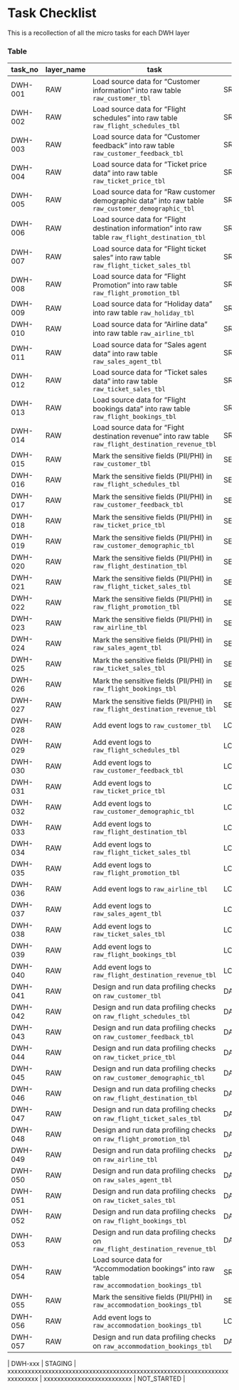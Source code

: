 # Task Checklist 

This is a recollection of all the micro tasks for each DWH layer




### Table 

| task_no | layer_name      | task                                                                                                      | task_type| completion_status |
| -----   | --------------  | ---------------                                                                                           | ---------------  | --------------- |
| DWH-001 | RAW             | Load source data for “Customer information” into raw table `raw_customer_tbl`                            | SRC_TO_RAW  | COMPLETED |
| DWH-002 | RAW             | Load source data for “Flight schedules” into raw table `raw_flight_schedules_tbl`| SRC_TO_RAW | COMPLETED |
| DWH-003 | RAW             | Load source data for “Customer feedback” into raw table `raw_customer_feedback_tbl`| SRC_TO_RAW | NOT_STARTED |
| DWH-004 | RAW             | Load source data for “Ticket price data” into raw table `raw_ticket_price_tbl`| SRC_TO_RAW | NOT_STARTED |
| DWH-005 | RAW             | Load source data for “Raw customer demographic data” into raw table `raw_customer_demographic_tbl`| SRC_TO_RAW | NOT_STARTED |
| DWH-006 | RAW             | Load source data for “Flight destination information” into raw table `raw_flight_destination_tbl`| SRC_TO_RAW | NOT_STARTED |
| DWH-007 | RAW             | Load source data for “Flight ticket sales” into raw table `raw_flight_ticket_sales_tbl`| SRC_TO_RAW | NOT_STARTED |
| DWH-008 | RAW             | Load source data for “Flight Promotion” into raw table `raw_flight_promotion_tbl`| SRC_TO_RAW | NOT_STARTED |
| DWH-009 | RAW             | Load source data for “Holiday data” into raw table `raw_holiday_tbl`| SRC_TO_RAW | NOT_STARTED |
| DWH-010 | RAW             | Load source data for “Airline data” into raw table `raw_airline_tbl`| SRC_TO_RAW | NOT_STARTED |
| DWH-011 | RAW             | Load source data for “Sales agent data” into raw table `raw_sales_agent_tbl`| SRC_TO_RAW | NOT_STARTED |
| DWH-012 | RAW             | Load source data for “Ticket sales data” into raw table `raw_ticket_sales_tbl`| SRC_TO_RAW | NOT_STARTED |
| DWH-013 | RAW             | Load source data for “Flight bookings data” into raw table `raw_flight_bookings_tbl`| SRC_TO_RAW | NOT_STARTED |
| DWH-014 | RAW             | Load source data for “Fight destination revenue” into raw table `raw_flight_destination_revenue_tbl`| SRC_TO_RAW | NOT_STARTED |
| DWH-015 | RAW             | Mark the sensitive fields (PII/PHI) in `raw_customer_tbl`| SENSITIVE_DATA_MARKING  | COMPLETED |
| DWH-016 | RAW             | Mark the sensitive fields (PII/PHI) in `raw_flight_schedules_tbl`| SENSITIVE_DATA_MARKING | COMPLETED |
| DWH-017 | RAW             | Mark the sensitive fields (PII/PHI) in `raw_customer_feedback_tbl`| SENSITIVE_DATA_MARKING | NOT_STARTED |
| DWH-018 | RAW             | Mark the sensitive fields (PII/PHI) in `raw_ticket_price_tbl`| SENSITIVE_DATA_MARKING | NOT_STARTED |
| DWH-019 | RAW             | Mark the sensitive fields (PII/PHI) in `raw_customer_demographic_tbl`| SENSITIVE_DATA_MARKING | NOT_STARTED |
| DWH-020 | RAW             | Mark the sensitive fields (PII/PHI) in `raw_flight_destination_tbl`| SENSITIVE_DATA_MARKING | NOT_STARTED |
| DWH-021 | RAW             | Mark the sensitive fields (PII/PHI) in `raw_flight_ticket_sales_tbl`| SENSITIVE_DATA_MARKING | NOT_STARTED |
| DWH-022 | RAW             | Mark the sensitive fields (PII/PHI) in `raw_flight_promotion_tbl`| SENSITIVE_DATA_MARKING | NOT_STARTED |
| DWH-023 | RAW             | Mark the sensitive fields (PII/PHI) in `raw_airline_tbl`| SENSITIVE_DATA_MARKING | NOT_STARTED |
| DWH-024 | RAW             | Mark the sensitive fields (PII/PHI) in `raw_sales_agent_tbl`| SENSITIVE_DATA_MARKING | NOT_STARTED |
| DWH-025 | RAW             | Mark the sensitive fields (PII/PHI) in `raw_ticket_sales_tbl`| SENSITIVE_DATA_MARKING | NOT_STARTED |
| DWH-026 | RAW             | Mark the sensitive fields (PII/PHI) in `raw_flight_bookings_tbl`| SENSITIVE_DATA_MARKING | NOT_STARTED |
| DWH-027 | RAW             | Mark the sensitive fields (PII/PHI) in `raw_flight_destination_revenue_tbl`| SENSITIVE_DATA_MARKING | NOT_STARTED |
| DWH-028 | RAW             | Add event logs to `raw_customer_tbl`|    LOGGING_RAW_LEVEL_EVENTS  | COMPLETED |
| DWH-029 | RAW             | Add event logs to `raw_flight_schedules_tbl`|    LOGGING_RAW_LEVEL_EVENTS  | COMPLETED |
| DWH-030 | RAW             | Add event logs to `raw_customer_feedback_tbl`|    LOGGING_RAW_LEVEL_EVENTS  | NOT_STARTED |
| DWH-031 | RAW             | Add event logs to `raw_ticket_price_tbl`|    LOGGING_RAW_LEVEL_EVENTS  | NOT_STARTED |
| DWH-032 | RAW             | Add event logs to `raw_customer_demographic_tbl`|    LOGGING_RAW_LEVEL_EVENTS  | NOT_STARTED |
| DWH-033 | RAW             | Add event logs to `raw_flight_destination_tbl`|    LOGGING_RAW_LEVEL_EVENTS  | NOT_STARTED |
| DWH-034 | RAW             | Add event logs to `raw_flight_ticket_sales_tbl`|    LOGGING_RAW_LEVEL_EVENTS  | NOT_STARTED |
| DWH-035 | RAW             | Add event logs to `raw_flight_promotion_tbl`|    LOGGING_RAW_LEVEL_EVENTS  | NOT_STARTED |
| DWH-036 | RAW             | Add event logs to `raw_airline_tbl`|    LOGGING_RAW_LEVEL_EVENTS  | NOT_STARTED |
| DWH-037 | RAW             | Add event logs to `raw_sales_agent_tbl`|    LOGGING_RAW_LEVEL_EVENTS  | NOT_STARTED |
| DWH-038 | RAW             | Add event logs to `raw_ticket_sales_tbl`|    LOGGING_RAW_LEVEL_EVENTS  | NOT_STARTED |
| DWH-039 | RAW             | Add event logs to `raw_flight_bookings_tbl`|    LOGGING_RAW_LEVEL_EVENTS  | NOT_STARTED |
| DWH-040 | RAW             | Add event logs to `raw_flight_destination_revenue_tbl`|    LOGGING_RAW_LEVEL_EVENTS  | NOT_STARTED |
| DWH-041 | RAW             | Design and run data profiling checks on `raw_customer_tbl`|    DATA_PROFILING_CHECKS  | COMPLETED |
| DWH-042 | RAW             | Design and run data profiling checks on `raw_flight_schedules_tbl`|    DATA_PROFILING_CHECKS  | COMPLETED |
| DWH-043 | RAW             | Design and run data profiling checks on `raw_customer_feedback_tbl`|    DATA_PROFILING_CHECKS  | NOT_STARTED |
| DWH-044 | RAW             | Design and run data profiling checks on `raw_ticket_price_tbl`|    DATA_PROFILING_CHECKS  | NOT_STARTED |
| DWH-045 | RAW             | Design and run data profiling checks on `raw_customer_demographic_tbl`|    DATA_PROFILING_CHECKS  | NOT_STARTED |
| DWH-046 | RAW             | Design and run data profiling checks on `raw_flight_destination_tbl`|    DATA_PROFILING_CHECKS  | NOT_STARTED |
| DWH-047 | RAW             | Design and run data profiling checks on `raw_flight_ticket_sales_tbl`|    DATA_PROFILING_CHECKS  | NOT_STARTED |
| DWH-048 | RAW             | Design and run data profiling checks on `raw_flight_promotion_tbl`|    DATA_PROFILING_CHECKS  | NOT_STARTED |
| DWH-049 | RAW             | Design and run data profiling checks on `raw_airline_tbl`|    DATA_PROFILING_CHECKS  | NOT_STARTED |
| DWH-050 | RAW             | Design and run data profiling checks on `raw_sales_agent_tbl`|    DATA_PROFILING_CHECKS  | NOT_STARTED |
| DWH-051 | RAW             | Design and run data profiling checks on `raw_ticket_sales_tbl`|    DATA_PROFILING_CHECKS  | NOT_STARTED |
| DWH-052 | RAW             | Design and run data profiling checks on `raw_flight_bookings_tbl`|    DATA_PROFILING_CHECKS  | NOT_STARTED |
| DWH-053 | RAW             | Design and run data profiling checks on `raw_flight_destination_revenue_tbl`|    DATA_PROFILING_CHECKS  | NOT_STARTED |
| DWH-054 | RAW             | Load source data for “Accommodation bookings” into raw table `raw_accommodation_bookings_tbl`| SRC_TO_RAW | COMPLETED |
| DWH-055 | RAW             | Mark the sensitive fields (PII/PHI) in `raw_accommodation_bookings_tbl`| SENSITIVE_DATA_MARKING  | COMPLETED |
| DWH-056 | RAW             | Add event logs to `raw_accommodation_bookings_tbl`|    LOGGING_RAW_LEVEL_EVENTS  | COMPLETED |
| DWH-057 | RAW             | Design and run data profiling checks on `raw_accommodation_bookings_tbl`|    DATA_PROFILING_CHECKS  | COMPLETED |



| DWH-xxx | STAGING             | xxxxxxxxxxxxxxxxxxxxxxxxxxxxxxxxxxxxxxxxxxxxxxxxxxxxxxxxxxxxxxxxxxxxxxxxxx |    xxxxxxxxxxxxxxxxxxxxxxxxxx  | NOT_STARTED |


